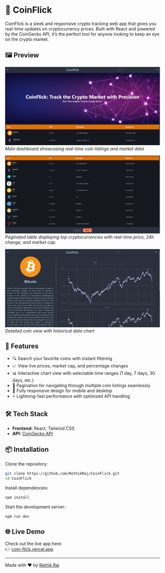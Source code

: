 
# 💸 CoinFlick

CoinFlick is a sleek and responsive crypto tracking web app that gives you real-time updates on cryptocurrency prices. Built with React and powered by the CoinGecko API, it’s the perfect tool for anyone looking to keep an eye on the crypto market.

## 🖼️ Preview

![CoinFlick Main Screen](public/coinflick-main.png)
*Main dashboard showcasing real-time coin listings and market data*

![CoinFlick Table](public/coinflick-table.png)
*Paginated table displaying top cryptocurrencies with real-time price, 24h change, and market cap.*

![CoinFlick Coin Detail](public/coinflick-detail.png)
*Detailed coin view with historical data chart*

## 🚀 Features

- 🔍 Search your favorite coins with instant filtering  
- 📈 View live prices, market cap, and percentage changes  
- 📊 Interactive chart view with selectable time ranges (1 day, 7 days, 30 days, etc.)  
- 🔄 Pagination for navigating through multiple coin listings seamlessly  
- 📱 Fully responsive design for mobile and desktop  
- ⚡ Lightning-fast performance with optimized API handling  

## 🛠️ Tech Stack

- **Frontend:** React, Tailwind CSS
- **API:** [CoinGecko API](https://www.coingecko.com/en/api)

## 📦 Installation

Clone the repository:

```bash
git clone https://github.com/RethikRaj/CoinFlick.git
cd CoinFlick
```

Install dependencies:

```bash
npm install
```

Start the development server:

```bash
npm run dev
```


## 🌐 Live Demo

Check out the live app here:  
👉 [coin-flick.vercel.app](https://coin-flick.vercel.app/)

---

Made with ❤️ by [Rethik Raj](https://github.com/RethikRaj)
